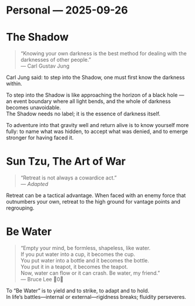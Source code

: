 # Personal — 2025-09-26

# The Shadow

> “Knowing your own darkness is the best method for dealing with the darknesses of other people.”  
> ― Carl Gustav Jung

Carl Jung said: to step into the Shadow, one must first know the darkness within.

To step into the Shadow is like approaching the horizon of a black hole — an event boundary where all light bends, and the whole of darkness becomes unavoidable.  
The Shadow needs no label; it is the essence of darkness itself.

To adventure into that gravity well and return alive is to know yourself more fully: to name what was hidden, to accept what was denied, and to emerge stronger for having faced it.

# Sun Tzu, The Art of War

> “Retreat is not always a cowardice act.”  
> — *Adapted*

Retreat can be a tactical advantage. When faced with an enemy force that outnumbers your own, retreat to the high ground for vantage points and regrouping.

# Be Water

> “Empty your mind, be formless, shapeless, like water.  
> If you put water into a cup, it becomes the cup.  
> You put water into a bottle and it becomes the bottle.  
> You put it in a teapot, it becomes the teapot.  
> Now, water can flow or it can crash. Be water, my friend.”  
> ― Bruce Lee 0

To “Be Water” is to yield and to strike, to adapt and to hold.  
In life’s battles—internal or external—rigidness breaks; fluidity perseveres.
